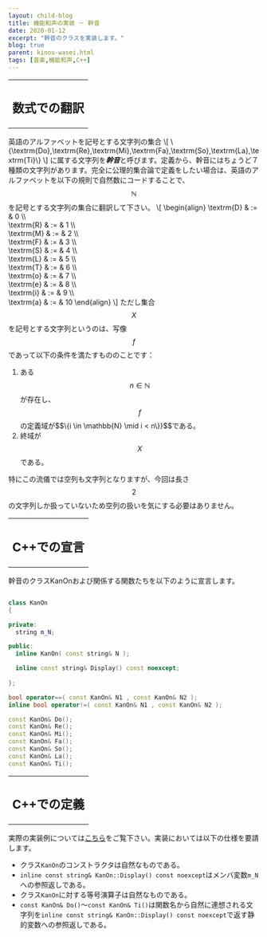 ```yaml
---
layout: child-blog
title: 機能和声の実装 － 幹音
date: 2020-01-12
excerpt: "幹音のクラスを実装します。"
blog: true
parent: kinou-wasei.html
tags: [音楽,機能和声,C++]
---
```


<table>
  <tr>
    <th>
      <h2>数式での翻訳</h2>
    </th>
  </tr>
</table>

英語のアルファベットを記号とする文字列の集合
\\[
\\{\textrm{Do},\textrm{Re},\textrm{Mi},\textrm{Fa},\textrm{So},\textrm{La},\textrm{Ti}\\}
\\]
に属する文字列を***幹音***と呼びます。定義から、幹音にはちょうど７種類の文字列があります。完全に公理的集合論で定義をしたい場合は、英語のアルファベットを以下の規則で自然数にコードすることで、$$\mathbb{N}$$を記号とする文字列の集合に翻訳して下さい。
\\[
\begin{align}
\textrm{D} & := & 0 \\\\\
\textrm{R} & := & 1 \\\\\
\textrm{M} & := & 2 \\\\\
\textrm{F} & := & 3 \\\\\
\textrm{S} & := & 4 \\\\\
\textrm{L} & := & 5 \\\\\
\textrm{T} & := & 6 \\\\\
\textrm{o} & := & 7 \\\\\
\textrm{e} & := & 8 \\\\\
\textrm{i} & := & 9 \\\\\
\textrm{a} & := & 10
\end{align}
\\]
ただし集合$$X$$を記号とする文字列というのは、写像$$f$$であって以下の条件を満たすもののことです：
1. ある$$n \in \mathbb{N}$$が存在し、$$f$$の定義域が$$\\{i \in \mathbb{N} \mid i < n\\}}$$である。
1. 終域が$$X$$である。

特にこの流儀では空列も文字列となりますが、今回は長さ$$2$$の文字列しか扱っていないため空列の扱いを気にする必要はありません。


<table>
  <tr>
    <th>
      <h2>C++での宣言</h2>
    </th>
  </tr>
</table>

幹音のクラスKanOnおよび関係する関数たちを以下のように宣言します。

~~~c++

class KanOn
{

private:
  string m_N;

public:
  inline KanOn( const string& N );

  inline const string& Display() const noexcept;
  
};

bool operator==( const KanOn& N1 , const KanOn& N2 );
inline bool operator!=( const KanOn& N1 , const KanOn& N2 );

const KanOn& Do();
const KanOn& Re();
const KanOn& Mi();
const KanOn& Fa();
const KanOn& So();
const KanOn& La();
const KanOn& Ti();

~~~


<table>
  <tr>
    <th>
      <h2>C++での定義</h2>
    </th>
  </tr>
</table>

実際の実装例については[こちら](https://github.com/p-adic/cpp/tree/master/Music/OnMei/KanOn)をご覧下さい。実装においては以下の仕様を要請します。
- クラス`KanOn`のコンストラクタは自然なものである。
- `inline const string& KanOn::Display() const noexcept`はメンバ変数`m_N`への参照返しである。
- クラス`KanOn`に対する等号演算子は自然なものである。
- `const KanOn& Do()`～`const KanOn& Ti()`は関数名から自然に連想される文字列を`inline const string& KanOn::Display() const noexcept`で返す静的変数への参照返しである。
